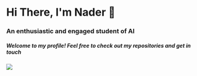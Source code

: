 <h1 align="left">Hi There, I'm Nader 👋</h1>

<h3 align="left">An enthusiastic and engaged student of AI</h3>

<h5 align="left">Welcome to my profile! Feel free to check out my repositories and get in touch</h5>

<img src="https://github-readme-stats.vercel.app/api?username=Kidzantso&hide_border=true&show_icons=true&bg_color=151515&title_color=fb4362&icon_color=fb4362&text_bold=false&text_color=9e9e9e" />
